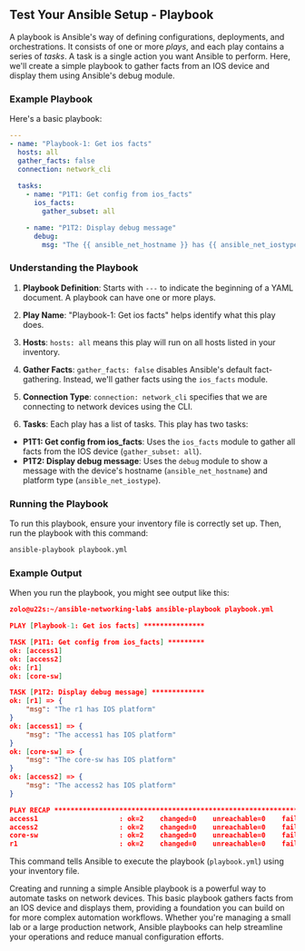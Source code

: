 ## Test Your Ansible Setup - Playbook

A playbook is Ansible's way of defining configurations, deployments, and orchestrations. It consists of one or more *plays*, and each play contains a series of *tasks*. A task is a single action you want Ansible to perform. Here, we'll create a simple playbook to gather facts from an IOS device and display them using Ansible's debug module.

### Example Playbook

Here's a basic playbook:

```yaml
---
- name: "Playbook-1: Get ios facts"
  hosts: all
  gather_facts: false
  connection: network_cli
  
  tasks:
    - name: "P1T1: Get config from ios_facts"
      ios_facts:
        gather_subset: all

    - name: "P1T2: Display debug message"
      debug:
        msg: "The {{ ansible_net_hostname }} has {{ ansible_net_iostype }} platform"
```

### Understanding the Playbook

1. **Playbook Definition**: Starts with `---` to indicate the beginning of a YAML document. A playbook can have one or more plays.

2. **Play Name**: "Playbook-1: Get ios facts" helps identify what this play does.

3. **Hosts**: `hosts: all` means this play will run on all hosts listed in your inventory.

4. **Gather Facts**: `gather_facts: false` disables Ansible's default fact-gathering. Instead, we'll gather facts using the `ios_facts` module.

5. **Connection Type**: `connection: network_cli` specifies that we are connecting to network devices using the CLI.

6. **Tasks**: Each play has a list of tasks. This play has two tasks:

- **P1T1: Get config from ios_facts**: Uses the `ios_facts` module to gather all facts from the IOS device (`gather_subset: all`).
- **P1T2: Display debug message**: Uses the `debug` module to show a message with the device's hostname (`ansible_net_hostname`) and platform type (`ansible_net_iostype`).

### Running the Playbook

To run this playbook, ensure your inventory file is correctly set up. Then, run the playbook with this command:

```bash
ansible-playbook playbook.yml
```

### Example Output

When you run the playbook, you might see output like this:

```json
zolo@u22s:~/ansible-networking-lab$ ansible-playbook playbook.yml

PLAY [Playbook-1: Get ios facts] ***************

TASK [P1T1: Get config from ios_facts] *********
ok: [access1]
ok: [access2]
ok: [r1]
ok: [core-sw]

TASK [P1T2: Display debug message] *************
ok: [r1] => {
    "msg": "The r1 has IOS platform"
}
ok: [access1] => {
    "msg": "The access1 has IOS platform"
}
ok: [core-sw] => {
    "msg": "The core-sw has IOS platform"
}
ok: [access2] => {
    "msg": "The access2 has IOS platform"
}

PLAY RECAP ****************************************************************
access1                    : ok=2    changed=0    unreachable=0    failed=0
access2                    : ok=2    changed=0    unreachable=0    failed=0
core-sw                    : ok=2    changed=0    unreachable=0    failed=0
r1                         : ok=2    changed=0    unreachable=0    failed=0
```

This command tells Ansible to execute the playbook (`playbook.yml`) using your inventory file.

Creating and running a simple Ansible playbook is a powerful way to automate tasks on network devices. This basic playbook gathers facts from an IOS device and displays them, providing a foundation you can build on for more complex automation workflows. Whether you're managing a small lab or a large production network, Ansible playbooks can help streamline your operations and reduce manual configuration efforts.
